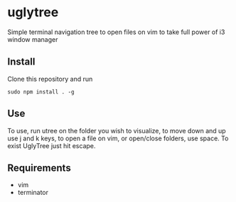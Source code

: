 # uglytree

Simple terminal navigation tree to open files on vim to take full power of i3 window manager

## Install

Clone this repository and run

```
sudo npm install . -g
```

## Use

To use, run utree on the folder you wish to visualize, to move down and up use j and k keys, to open a file on vim, or open/close folders, use space. To exist UglyTree just hit escape.

## Requirements

- vim
- terminator
